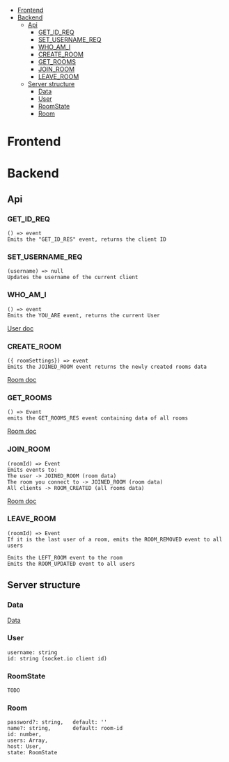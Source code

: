 - [Frontend](#frontend)
- [Backend](#backend)
  - [Api](#api)
    - [GET\_ID\_REQ](#get_id_req)
    - [SET\_USERNAME\_REQ](#set_username_req)
    - [WHO\_AM\_I](#who_am_i)
    - [CREATE\_ROOM](#create_room)
    - [GET\_ROOMS](#get_rooms)
    - [JOIN\_ROOM](#join_room)
    - [LEAVE\_ROOM](#leave_room)
  - [Server structure](#server-structure)
    - [Data](#data)
    - [User](#user)
    - [RoomState](#roomstate)
    - [Room](#room)


# Frontend

# Backend

## Api

### GET_ID_REQ

```
() => event
Emits the "GET_ID_RES" event, returns the client ID
```

### SET_USERNAME_REQ

```
(username) => null
Updates the username of the current client
```


### WHO_AM_I

```
() => event
Emits the YOU_ARE event, returns the current User 
```
[User doc](#user)


### CREATE_ROOM
```
({ roomSettings}) => event
Emits the JOINED_ROOM event returns the newly created rooms data
```
[Room doc](#room)

### GET_ROOMS
```
() => Event
emits the GET_ROOMS_RES event containing data of all rooms
```
[Room doc](#room)

### JOIN_ROOM
```
(roomId) => Event
Emits events to:
The user -> JOINED_ROOM (room data)
The room you connect to -> JOINED_ROOM (room data)
All clients -> ROOM_CREATED (all rooms data)
```
[Room doc](#room)

### LEAVE_ROOM
```
(roomId) => Event
If it is the last user of a room, emits the ROOM_REMOVED event to all users

Emits the LEFT_ROOM event to the room
Emits the ROOM_UPDATED event to all users 
```

## Server structure

### Data
[Data](backend/data.json)

### User
```
username: string
id: string (socket.io client id)
```

### RoomState

```
TODO
```

### Room
```
password?: string,   default: ''
name?: string,       default: room-id
id: number,
users: Array,
host: User,
state: RoomState
```
